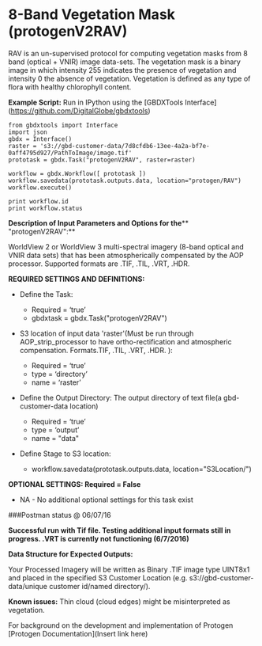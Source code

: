# 8-Band Vegetation Mask (protogenV2RAV)

RAV is an un-supervised protocol for computing vegetation masks from 8 band (optical + VNIR) image data-sets. The vegetation mask is a binary image in which intensity 255 indicates the presence of vegetation and intensity 0 the absence of vegetation. Vegetation is defined as any type of flora with healthy chlorophyll content. 

**Example Script:** Run in IPython using the [GBDXTools Interface] (https://github.com/DigitalGlobe/gbdxtools)


    from gbdxtools import Interface 
    import json
    gbdx = Interface()
    raster = 's3://gbd-customer-data/7d8cfdb6-13ee-4a2a-bf7e-0aff4795d927/PathToImage/image.tif'
    prototask = gbdx.Task("protogenV2RAV", raster=raster)

    workflow = gbdx.Workflow([ prototask ])  
    workflow.savedata(prototask.outputs.data, location="protogen/RAV")
    workflow.execute()

    print workflow.id
    print workflow.status
	

**Description of Input Parameters and Options for the**** "protogenV2RAV":**

WorldView 2 or WorldView 3 multi-spectral imagery (8-band optical and VNIR data sets) that has been atmospherically compensated by the AOP processor.  Supported formats are .TIF, .TIL, .VRT, .HDR.

**REQUIRED SETTINGS AND DEFINITIONS:**

* Define the Task:
    * Required = ‘true’
    * gbdxtask = gbdx.Task("protogenV2RAV")

* S3 location of input data 'raster'(Must be run through AOP_strip_processor to have ortho-rectification and atmospheric compensation. Formats.TIF, .TIL, .VRT, .HDR.   ):
    * Required = ‘true’
    * type = ‘directory’
    * name = ‘raster’
    
* Define the Output Directory: The output directory of text file(a gbd-customer-data location)
    * Required = ‘true’
    * type = ‘output’
    * name = "data"

* Define Stage to S3 location:
    * workflow.savedata(prototask.outputs.data, location="S3Location/")

**OPTIONAL SETTINGS: Required = False**

* NA - No additional optional settings for this task exist



###Postman status @ 06/07/16

**Successful run with Tif file.  Testing additional input formats still in progress.  .VRT is currently not functioning (6/7/2016)**



**Data Structure for Expected Outputs:**

Your Processed Imagery will be written as Binary .TIF image type UINT8x1 and placed in the specified S3 Customer Location (e.g.  s3://gbd-customer-data/unique customer id/named directory/).  

**Known issues:**  Thin cloud (cloud edges) might be misinterpreted as vegetation.


For background on the development and implementation of  Protogen  [Protogen Documentation](Insert link here)

